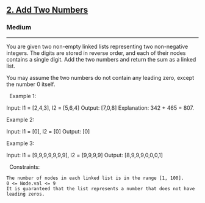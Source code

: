 <h2><a href="https://leetcode.com/problems/add-two-numbers/">2. Add Two Numbers</a></h2><h3>Medium</h3><hr>You are given two non-empty linked lists representing two non-negative integers. The digits are stored in reverse order, and each of their nodes contains a single digit. Add the two numbers and return the sum as a linked list.

You may assume the two numbers do not contain any leading zero, except the number 0 itself.

 
Example 1:

Input: l1 = [2,4,3], l2 = [5,6,4]
Output: [7,0,8]
Explanation: 342 + 465 = 807.


Example 2:

Input: l1 = [0], l2 = [0]
Output: [0]


Example 3:

Input: l1 = [9,9,9,9,9,9,9], l2 = [9,9,9,9]
Output: [8,9,9,9,0,0,0,1]


 
Constraints:


	The number of nodes in each linked list is in the range [1, 100].
	0 <= Node.val <= 9
	It is guaranteed that the list represents a number that does not have leading zeros.

